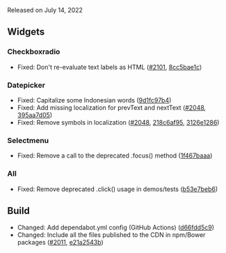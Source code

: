 <script>{
	"title": "jQuery UI 1.13.2 Changelog"
}</script>

Released on July 14, 2022

## Widgets

### Checkboxradio

* Fixed: Don't re-evaluate text labels as HTML ([#2101](https://github.com/jquery/jquery-ui/issues/2101), [8cc5bae1c](https://github.com/jquery/jquery-ui/commit/8cc5bae1caa1fcf96bf5862c5646c787020ba3f9))

### Datepicker

* Fixed: Capitalize some Indonesian words ([9d1fc97b4](https://github.com/jquery/jquery-ui/commit/9d1fc97b4ea5c364b8f1c7d9ab2a3c28f8c594e7))
* Fixed: Add missing localization for prevText and nextText ([#2048](https://github.com/jquery/jquery-ui/issues/2048), [395aa7d05](https://github.com/jquery/jquery-ui/commit/395aa7d05601aa1f2ebeae272f81f0014c0cae90))
* Fixed: Remove symbols in localization ([#2048](https://github.com/jquery/jquery-ui/issues/2048), [218c6af95](https://github.com/jquery/jquery-ui/commit/218c6af95a5d72134c1b32220995b161c56a1453), [3126e1286](https://github.com/jquery/jquery-ui/commit/3126e128691fd9fa78f33930ba9cb37609d0a64f))

### Selectmenu

* Fixed: Remove a call to the deprecated .focus() method ([1f467baaa](https://github.com/jquery/jquery-ui/commit/1f467baaacf0f9927cb73482a9f3ac0253739c4a))

### All

* Fixed: Remove deprecated .click() usage in demos/tests ([b53e7beb6](https://github.com/jquery/jquery-ui/commit/b53e7beb6884a8de7710146112bc48aecd8737b4))

## Build

* Changed: Add dependabot.yml config (GitHub Actions) ([d66fdd5c9](https://github.com/jquery/jquery-ui/commit/d66fdd5c9a1afac13138c7f48b068c36236b9358))
* Changed: Include all the files published to the CDN in npm/Bower packages ([#2011](https://github.com/jquery/jquery-ui/issues/2011), [e21a2543b](https://github.com/jquery/jquery-ui/commit/e21a2543b55680f23aaa7efa38f3288b8e767e7d))
